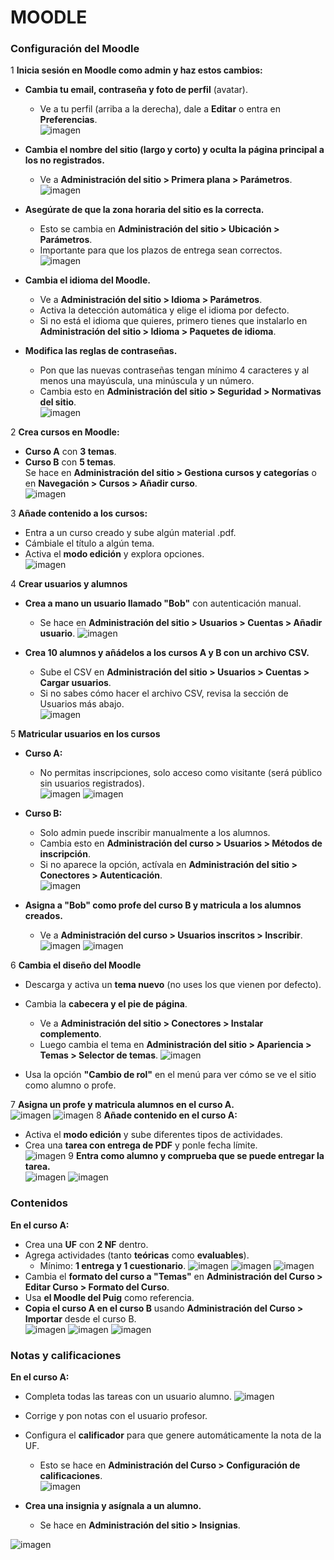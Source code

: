 # MOODLE
### **Configuración del Moodle**  

1 **Inicia sesión en Moodle como admin y haz estos cambios:**  


- **Cambia tu email, contraseña y foto de perfil** (avatar).  
   - Ve a tu perfil (arriba a la derecha), dale a **Editar** o entra en **Preferencias**.  
![imagen](1.png)
- **Cambia el nombre del sitio (largo y corto) y oculta la página principal a los no registrados.**  
   - Ve a **Administración del sitio > Primera plana > Parámetros**.  
![imagen](5.png)
- **Asegúrate de que la zona horaria del sitio es la correcta.**  
   - Esto se cambia en **Administración del sitio > Ubicación > Parámetros**.  
   - Importante para que los plazos de entrega sean correctos.  
![imagen](3.png)
- **Cambia el idioma del Moodle.**  
   - Ve a **Administración del sitio > Idioma > Parámetros**.  
   - Activa la detección automática y elige el idioma por defecto.  
   - Si no está el idioma que quieres, primero tienes que instalarlo en **Administración del sitio > Idioma > Paquetes de idioma**.  

- **Modifica las reglas de contraseñas.**  
   - Pon que las nuevas contraseñas tengan mínimo 4 caracteres y al menos una mayúscula, una minúscula y un número.  
   - Cambia esto en **Administración del sitio > Seguridad > Normativas del sitio**.  
![imagen](4.png)


2 **Crea cursos en Moodle:**  
- **Curso A** con **3 temas**.  
- **Curso B** con **5 temas**.  
Se hace en **Administración del sitio > Gestiona cursos y categorías** o en **Navegación > Cursos > Añadir curso**.  
![imagen](2.png)


3 **Añade contenido a los cursos:**  
- Entra a un curso creado y sube algún material .pdf.  
- Cámbiale el título a algún tema.  
- Activa el **modo edición** y explora opciones.  
![imagen](8.png)



4 **Crear usuarios y alumnos**  

- **Crea a mano un usuario llamado "Bob"** con autenticación manual.  
   - Se hace en **Administración del sitio > Usuarios > Cuentas > Añadir usuario**.
   ![imagen](a1.png)

- **Crea 10 alumnos y añádelos a los cursos A y B con un archivo CSV.**  
   - Sube el CSV en **Administración del sitio > Usuarios > Cuentas > Cargar usuarios**.  
   - Si no sabes cómo hacer el archivo CSV, revisa la sección de Usuarios más abajo.  
![imagen](a2.png)




5 **Matricular usuarios en los cursos**  

- **Curso A:**  
   - No permitas inscripciones, solo acceso como visitante (será público sin usuarios registrados).  
![imagen](a3.png)
![imagen](a4.png)

- **Curso B:**  
   - Solo admin puede inscribir manualmente a los alumnos.  
   - Cambia esto en **Administración del curso > Usuarios > Métodos de inscripción**.  
   - Si no aparece la opción, actívala en **Administración del sitio > Conectores > Autenticación**.  
![imagen](a5.png)

- **Asigna a "Bob" como profe del curso B y matricula a los alumnos creados.**  
   - Ve a **Administración del curso > Usuarios inscritos > Inscribir**.  
![imagen](a6.png)
![imagen](a7.png)


6 **Cambia el diseño del Moodle**  

- Descarga y activa un **tema nuevo** (no uses los que vienen por defecto).  
- Cambia la **cabecera y el pie de página**.  
   - Ve a **Administración del sitio > Conectores > Instalar complemento**.  
   - Luego cambia el tema en **Administración del sitio > Apariencia > Temas > Selector de temas**.
   ![imagen](a8.png)

- Usa la opción **"Cambio de rol"** en el menú para ver cómo se ve el sitio como alumno o profe.  



7 **Asigna un profe y matricula alumnos en el curso A.**  
 ![imagen](b2.png)
  ![imagen](b1.png)
8 **Añade contenido en el curso A:**  
- Activa el **modo edición** y sube diferentes tipos de actividades.  
- Crea una **tarea con entrega de PDF** y ponle fecha límite.  
 ![imagen](b4.png)
9 **Entra como alumno y comprueba que se puede entregar la tarea.**  
 ![imagen](b6.png)
 ![imagen](b5.png)




### **Contenidos**  

**En el curso A:**  
- Crea una **UF** con **2 NF** dentro.  
- Agrega actividades (tanto **teóricas** como **evaluables**).  
   - Mínimo: **1 entrega y 1 cuestionario**.
 ![imagen](b9.png)
 ![imagen](b8.png)
 ![imagen](c1.png)
- Cambia el **formato del curso a "Temas"** en **Administración del Curso > Editar Curso > Formato del Curso**.  
- Usa **el Moodle del Puig** como referencia.  
- **Copia el curso A en el curso B** usando **Administración del Curso > Importar** desde el curso B.  
 ![imagen](c2.png)
 ![imagen](c3.png)
 ![imagen](c4.png)


### **Notas y calificaciones**  

**En el curso A:**  
- Completa todas las tareas con un usuario alumno.
 ![imagen](c5.png)

- Corrige y pon notas con el usuario profesor.  
- Configura el **calificador** para que genere automáticamente la nota de la UF.  
   - Esto se hace en **Administración del Curso > Configuración de calificaciones**.  
 ![imagen](c6.png)

- **Crea una insignia y asígnala a un alumno.**  
   - Se hace en **Administración del sitio > Insignias**.  


 ![imagen](c7.png)
